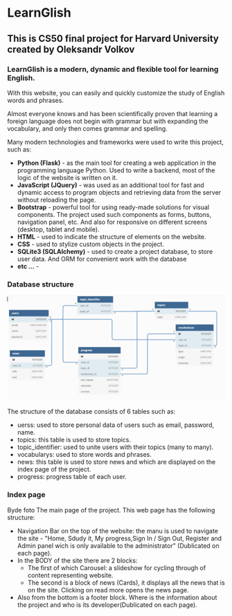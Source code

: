 # LearnGlish

## This is CS50 final project for Harvard University created by Oleksandr Volkov

### LearnGlish is a modern, dynamic and flexible tool for learning English.

With this website, you can easily and quickly customize the study of English words and phrases.

Almost everyone knows and has been scientifically proven that learning a foreign language does not begin with grammar but with expanding the vocabulary, and only then comes grammar and spelling.

Many modern technologies and frameworks were used to write this project, such as:

- **Python (Flask)** - as the main tool for creating a web application in the programming language Python. Used to write a backend, most of the logic of the website is written on it.
- **JavaScript (JQuery)** - was used as an additional tool for fast and dynamic access to program objects and retrieving data from the server without reloading the page.
- **Bootstrap** - powerful tool for using ready-made solutions for visual components. The project used such components as forms, buttons, navigation panel, etc. And also for responsive on different screens (desktop, tablet and mobile).
- **HTML** - used to indicate the structure of elements on the website.
- **CSS** - used to stylize custom objects in the project.
- **SQLite3 (SQLAlchemy)** - used to create a project database, to store user data. And ORM for convenient work with the database
- **etc ...** -

### Database structure

![alt text](https://github.com/VolkovOleksandr/LearnGlish/blob/main/static/img/db.png "DB")

The structure of the database consists of 6 tables such as:

- uerss: used to store personal data of users such as email, password, name.
- topics: this table is used to store topics.
- topic_identifier: used to unite users with their topics (many to many).
- vocabularys: used to store words and phrases.
- news: this table is used to store news and which are displayed on the index page of the project.
- progress: progress table of each user.

### Index page

Byde foto
The main page of the project. This web page has the following structure:

- Navigation Bar on the top of the website: the manu is used to navigate the site - "Home, Sdudy it, My progress,Sign In / Sign Out, Register and Admin panel wich is only available to the administrator" (Dublicated on each page).
- In the BODY of the site there are 2 blocks:
  - The first of which Carousel: a slideshow for cycling through of content representing website.
  - The second is a block of news (Cards), it displays all the news that is on the site. Clicking on read more opens the news page.
- Also from the bottom is a footer block. Where is the information about the project and who is its developer(Dublicated on each page).
